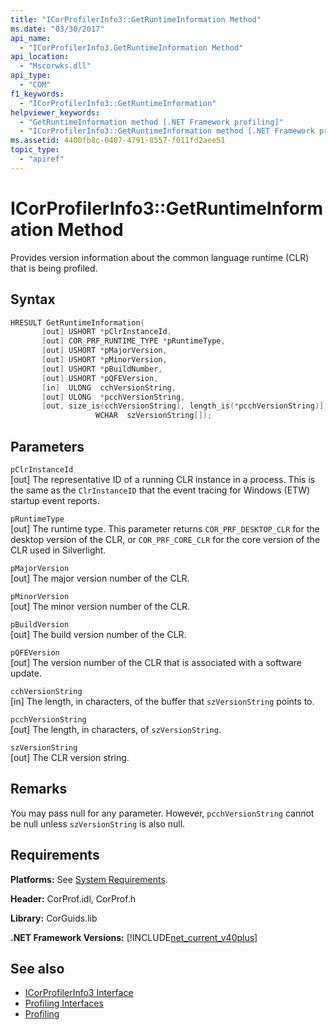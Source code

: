 ```yaml
---
title: "ICorProfilerInfo3::GetRuntimeInformation Method"
ms.date: "03/30/2017"
api_name: 
  - "ICorProfilerInfo3.GetRuntimeInformation Method"
api_location: 
  - "Mscorwks.dll"
api_type: 
  - "COM"
f1_keywords: 
  - "ICorProfilerInfo3::GetRuntimeInformation"
helpviewer_keywords: 
  - "GetRuntimeInformation method [.NET Framework profiling]"
  - "ICorProfilerInfo3::GetRuntimeInformation method [.NET Framework profiling]"
ms.assetid: 4400fb8c-0407-4791-8557-f011fd2aee51
topic_type: 
  - "apiref"
---
```

# ICorProfilerInfo3::GetRuntimeInformation Method
Provides version information about the common language runtime (CLR) that is being profiled.  
  
## Syntax  
  
```cpp  
HRESULT GetRuntimeInformation(  
       [out] USHORT *pClrInstanceId,  
       [out] COR_PRF_RUNTIME_TYPE *pRuntimeType,  
       [out] USHORT *pMajorVersion,  
       [out] USHORT *pMinorVersion,  
       [out] USHORT *pBuildNumber,  
       [out] USHORT *pQFEVersion,  
       [in]  ULONG  cchVersionString,  
       [out] ULONG  *pcchVersionString,  
       [out, size_is(cchVersionString), length_is(*pcchVersionString)]  
                   WCHAR  szVersionString[]);  
```  
  
## Parameters  
 `pClrInstanceId`  
 [out] The representative ID of a running CLR instance in a process. This is the same as the `ClrInstanceID` that the event tracing for Windows (ETW) startup event reports.  
  
 `pRuntimeType`  
 [out] The runtime type. This parameter returns `COR_PRF_DESKTOP_CLR` for the desktop version of the CLR, or `COR_PRF_CORE_CLR` for the core version of the CLR used in Silverlight.  
  
 `pMajorVersion`  
 [out] The major version number of the CLR.  
  
 `pMinorVersion`  
 [out] The minor version number of the CLR.  
  
 `pBuildVersion`  
 [out] The build version number of the CLR.  
  
 `pQFEVersion`  
 [out] The version number of the CLR that is associated with a software update.  
  
 `cchVersionString`  
 [in] The length, in characters, of the buffer that `szVersionString` points to.  
  
 `pcchVersionString`  
 [out] The length, in characters, of `szVersionString`.  
  
 `szVersionString`  
 [out] The CLR version string.  
  
## Remarks  
 You may pass null for any parameter. However, `pcchVersionString` cannot be null unless `szVersionString` is also null.  
  
## Requirements  
 **Platforms:** See [System Requirements](../../../../docs/framework/get-started/system-requirements.md).  
  
 **Header:** CorProf.idl, CorProf.h  
  
 **Library:** CorGuids.lib  
  
 **.NET Framework Versions:** [!INCLUDE[net_current_v40plus](../../../../includes/net-current-v40plus-md.md)]  
  
## See also

- [ICorProfilerInfo3 Interface](../../../../docs/framework/unmanaged-api/profiling/icorprofilerinfo3-interface.md)
- [Profiling Interfaces](../../../../docs/framework/unmanaged-api/profiling/profiling-interfaces.md)
- [Profiling](../../../../docs/framework/unmanaged-api/profiling/index.md)
